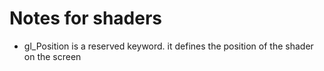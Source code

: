 # Notes for shaders

* gl_Position is a reserved keyword. it defines the position of the shader on the screen
